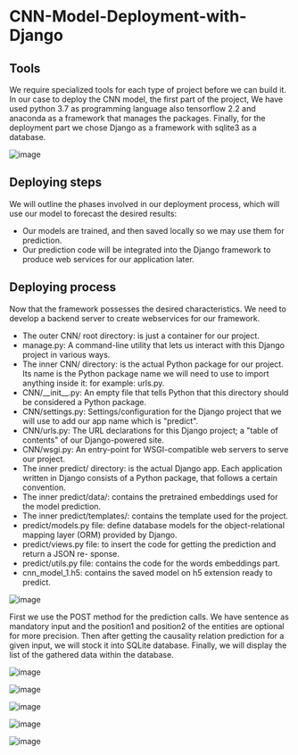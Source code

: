 # CNN-Model-Deployment-with-Django

## Tools

We require specialized tools for each type of project before we can build it. In our case to deploy
the CNN model, the first part of the project, We have used python 3.7 as
programming language also tensorflow 2.2 and anaconda as a framework that manages the packages.
Finally, for the deployment part we chose Django as a framework with sqlite3 as a database.

![image](https://user-images.githubusercontent.com/47029962/210519950-253289db-b0fd-4e5b-bcb8-9e9d251957a0.png)


## Deploying steps

We will outline the phases involved in our deployment process, which will use our model to forecast
the desired results:
<ul>
<li> Our models are trained, and then saved locally so we may use them for prediction. </li>
<li> Our prediction code will be integrated into the Django framework to produce web services for
our application later. </li>
</ul>

## Deploying process

Now that the framework possesses the desired characteristics. We need to develop a backend server
to create webservices for our framework.

<ul>
<li> The outer CNN/ root directory: is just a container for our project. </li>
<li> manage.py: A command-line utility that lets us interact with this Django project in various
ways. </li>
<li> The inner CNN/ directory: is the actual Python package for our project. Its name is the
Python package name we will need to use to import anything inside it: for example: urls.py. </li>
<li> CNN/__init__.py: An empty file that tells Python that this directory should be considered
a Python package. </li>
<li> CNN/settings.py: Settings/configuration for the Django project that we will use to add our
app name which is "predict". </li>
<li> CNN/urls.py: The URL declarations for this Django project; a "table of contents" of our
Django-powered site. </li>
<li> CNN/wsgi.py: An entry-point for WSGI-compatible web servers to serve our project. </li>
<li> The inner predict/ directory: is the actual Django app. Each application written in Django
consists of a Python package, that follows a certain convention. </li>
<li> The inner predict/data/: contains the pretrained embeddings used for the model prediction. </li>
<li> The inner predict/templates/: contains the template used for the project. </li>
<li> predict/models.py file: define database models for the object-relational mapping layer (ORM)
provided by Django. </li>
<li> predict/views.py file: to insert the code for getting the prediction and return a JSON re-
sponse. </li>
<li> predict/utils.py file: contains the code for the words embeddings part. </li>
<li> cnn_model_1.h5: contains the saved model on h5 extension ready to predict. </li>
</ul>

![image](https://user-images.githubusercontent.com/47029962/210530729-8dca68ec-5467-4d93-85ef-c69aecf7fa85.png)

First we use the POST method for the prediction calls. We have sentence as mandatory input and
the position1 and position2 of the entities are optional for more precision. Then after getting the
causality relation prediction for a given input, we will stock it into SQLite database. Finally, we will
display the list of the gathered data within the database.

![image](https://user-images.githubusercontent.com/47029962/210530996-1562256b-e6a6-4ce2-912c-794f32fd88ed.png)


![image](https://user-images.githubusercontent.com/47029962/210531071-45354250-fd4a-4393-938b-ea3cce9160a3.png)

![image](https://user-images.githubusercontent.com/47029962/210531154-046b46c6-990c-4b24-959a-0d83b41f769c.png)

![image](https://user-images.githubusercontent.com/47029962/210531210-f21eacee-fffd-45c6-91e6-e0b4aa45dac0.png)

![image](https://user-images.githubusercontent.com/47029962/210531265-e17f9a63-72aa-4639-b8aa-42696dcb445f.png)





